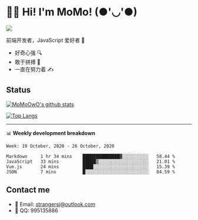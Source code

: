 # 👨‍🎓 Hi! I'm MoMo! (●'◡'●)

[![](https://img.shields.io/badge/-@MoMoOwO-%23181717?style=flat-square&logo=github)](https://github.com/MoMoOwO)

前端开发者，JavaScript 爱好者 💖
- 好奇心强 🔍
- 敢于拼搏 💪
- 一直在努力着 ✍

## Status

[![MoMoOwO's github stats](https://github-readme-stats.vercel.app/api?username=MoMoOwO&show_icons=true&theme=tokyonight)](https://github.com/MoMoOwO)

[![Top Langs](https://github-readme-stats.vercel.app/api/top-langs/?username=MoMoOwO&layout=compact&theme=tokyonight)](https://github.com/MoMoOwO)

---

📊 **Weekly development breakdown**

<!--START_SECTION:waka-->
```text
Week: 19 October, 2020 - 26 October, 2020

Markdown     1 hr 34 mins    ██████████████▓░░░░░░░░░░   58.44 % 
JavaScript   33 mins         █████▒░░░░░░░░░░░░░░░░░░░   21.01 % 
Vue.js       24 mins         ████░░░░░░░░░░░░░░░░░░░░░   15.39 % 
JSON         7 mins          █░░░░░░░░░░░░░░░░░░░░░░░░   04.59 % 
```
<!--END_SECTION:waka-->

## Contact me

- 📧 Email: strangersj@outlook.com
- 🐧 QQ: 995135886
